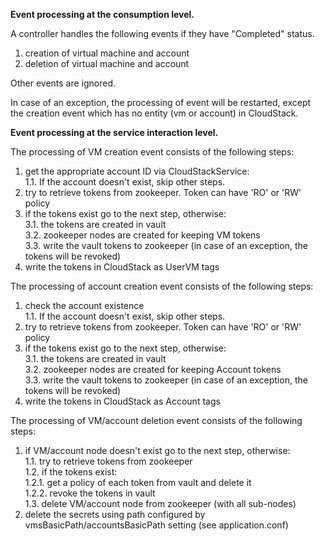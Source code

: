 **Event processing at the consumption level.** <br />

A controller handles the following events if they have "Completed" status. 
1) creation of virtual machine and account
2) deletion of virtual machine and account 

Other events are ignored. <br />

In case of an exception, the processing of event will be restarted, except the creation event which has no entity (vm or account) in CloudStack. <br />


**Event processing at the service interaction level.** <br />

The processing of VM creation event consists of the following steps: <br />
  1. get the appropriate account ID via CloudStackService: <br />
    1.1. If the account doesn't exist, skip other steps.
  2. try to retrieve tokens from zookeeper. Token can have 'RO' or 'RW' policy <br />
  3. if the tokens exist go to the next step, otherwise: <br />
    3.1. the tokens are created in vault <br />
    3.2. zookeeper nodes are created for keeping VM tokens <br />
    3.3. write the vault tokens to zookeeper (in case of an exception, the tokens will be revoked) <br />
  4. write the tokens in CloudStack as UserVM tags <br />

The processing of account creation event consists of the following steps: <br />
  1. check the account existence <br />
    1.1. If the account doesn't exist, skip other steps.
  2. try to retrieve tokens from zookeeper. Token can have 'RO' or 'RW' policy <br />
  3. if the tokens exist go to the next step, otherwise: <br />
    3.1. the tokens are created in vault <br />
    3.2. zookeeper nodes are created for keeping Account tokens <br />
    3.3. write the vault tokens to zookeeper (in case of an exception, the tokens will be revoked) <br />
  4. write the tokens in CloudStack as Account tags <br />

The processing of VM/account deletion event consists of the following steps: <br />
  1. if VM/account node doesn't exist go to the next step, otherwise: <br />
    1.1. try to retrieve tokens from zookeeper <br />
    1.2. if the tokens exist: <br />
      1.2.1. get a policy of each token from vault and delete it <br />
      1.2.2. revoke the tokens in vault <br />
    1.3. delete VM/account node from zookeeper (with all sub-nodes) <br />
  2. delete the secrets using path configured by vmsBasicPath/accountsBasicPath setting (see application.conf) <br />
